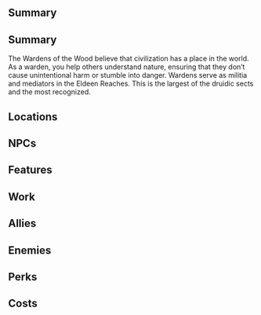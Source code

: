 ## Summary
## Summary
The Wardens of the Wood believe that civilization has a place in the world. As a warden, you help others understand nature, ensuring that they don’t cause unintentional harm or stumble into danger. Wardens serve as militia and mediators in the Eldeen Reaches. This is the largest of the druidic sects and the most recognized.

## Locations

## NPCs

## Features

## Work

## Allies

## Enemies

## Perks

## Costs